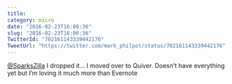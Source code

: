 ```yaml
---
title: 
category: micro
date: "2016-02-23T16:00:36"
slug: "2016-02-23T16:00:36"
TwitterId: "702161143339442176"
TweetUrl: "https://twitter.com/mark_philpot/status/702161143339442176"
---
```


[@SparksZilla](https://twitter.com/SparksZilla) I dropped it... I moved over to
Quiver. Doesn’t have everything yet but I’m loving it much more than Evernote

